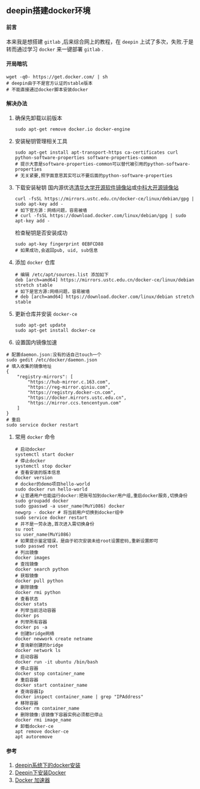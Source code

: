 ## deepin搭建docker环境

#### 前言
本来我是想搭建 `gitlab` ,后来综合网上的教程，在 `deepin` 上试了多次，失败.于是转而通过学习 `docker` 来一键部署 `gitlab` .

#### 开局暗坑
```SHELL
wget -q0- https://get.docker.com/ | sh
# deepin由于不是官方认证的stable版本
# 不能直接通过docker脚本安装docker
```

#### 解决办法
1. 确保先卸载以前版本
    ```SHELL
    sudo apt-get remove docker.io docker-engine
    ```
1. 安装秘钥管理相关工具
    ```SHELL
    sudo apt-get install apt-transport-https ca-certificates curl python-software-properties software-properties-common
    # 提示大意是software-properties-common可以替代被引用的python-software-properties
    # 无关紧要,照字面意思其实可以不要后面的python-software-properties
    ```

1. 下载安装秘钥
    国内源优选[清华大学开源软件镜像站](https://mirrors.tuna.tsinghua.edu.cn/help/docker-ce/)或[中科大开源镜像站](http://mirrors.ustc.edu.cn/)
    ```SHELL
    curl -fsSL https://mirrors.ustc.edu.cn/docker-ce/linux/debian/gpg | sudo apt-key add -
    # 如下官方源：网络问题，容易被墙
    # curl -fsSL https://download.docker.com/linux/debian/gpg | sudo apt-key add -
    ```

    检查秘钥是否安装成功
    ```SHELL
    sudo apt-key fingerprint 0EBFCD88
    # 如果成功,会返回pub, uid, sub信息
    ```

1. 添加 `docker` 仓库
    ```SHELL
    # 编辑 /etc/apt/sources.list 添加如下
    deb [arch=amd64] https://mirrors.ustc.edu.cn/docker-ce/linux/debian stretch stable
    # 如下是官方源:网络问题，容易被墙
    # deb [arch=amd64] https://download.docker.com/linux/debian stretch stable
    ```

1. 更新仓库并安装 `docker-ce`
    ```SHELL
    sudo apt-get update
    sudo apt-get install docker-ce
    ```
1. 设置国内镜像加速
```SHELL
# 配置daemon.json:没有的话自己touch一个
sudo gedit /etc/docker/daemon.json
# 填入收集的镜像地址
{
  	"registry-mirrors": [
        "https://hub-mirror.c.163.com",
        "https://reg-mirror.qiniu.com",
        "https://registry.docker-cn.com",
        "https://docker.mirrors.ustc.edu.cn",
        "https://mirror.ccs.tencentyun.com"
  	]
}
# 重启
sudo service docker restart
```

1. 常用 `docker` 命令
    ```SHELL
    # 启动docker
    systemctl start docker
    # 停止docker
    systemctl stop docker
    # 查看安装的版本信息
    docker version
    # docker的demo项目hello-world
    sudo docker run hello-world
    # 让普通用户也能运行docker:把账号加到docker用户组,重启docker服务,切换身份
    sudo groupadd docker
    sudo gpasswd -a user_name(MuYi086) docker
    newgrp - docker # 将当前用户切换到docker组中
    sudo service docker restart
    # 并不是一劳永逸,首次进入需切换身份
    su root
    su user_name(MuYi086)
    # 如果提示鉴定错误，是由于初次安装未给root设置密码,重新设置即可
    sudo passwd root
    # 列出镜像
    docker images
    # 查找镜像
    docker search python
    # 获取镜像
    docker pull python
    # 删除镜像
    docker rmi python
    # 查看状态
    docker stats 
    # 列举当前活动容器
    docker ps
    # 列举所有容器
    docker ps -a
    # 创建bridge网络
    docker newwork create netname
    # 查询新创建的bridge
    docker network ls
    # 启动容器
    docker run -it ubuntu /bin/bash
    # 停止容器
    docker stop container_name
    # 重启容器
    docker start container_name
    # 查询容器Ip
    docker inspect container_name | grep "IPAddress"
    # 移除容器
    docker rm container_name
    # 删除镜像:该镜像下容器实例必须都已停止
    docker rmi image_name
    # 卸载docker-ce
    apt remove docker-ce
    apt autoremove
    
    ```
#### 参考
1. [deepin系统下的docker安装](https://www.jianshu.com/p/8200a3a50806 'deepin系统下的docker安装')
1. [Deepin下安装Docker](https://www.diandian100.cn/bce2e291.html 'Deepin下安装Docker')
1. [Docker 加速器](http://guide.daocloud.io/dcs/daocloud-9153151.html 'Docker 加速器')